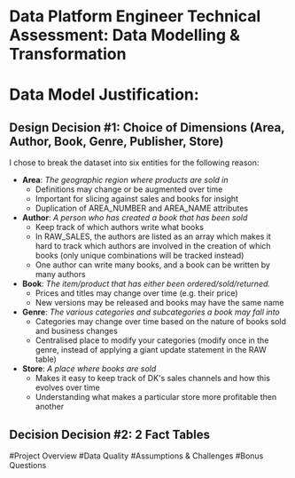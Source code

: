 # Data Platform Engineer Technical Assessment: Data Modelling & Transformation

# Data Model Justification:
## Design Decision #1:  Choice of Dimensions (Area, Author, Book, Genre, Publisher, Store) 

I chose to break the dataset into six entities for the following reason: 
  - **Area**: _The geographic region where products are sold in_
    -   Definitions may change or be augmented over time 
    -   Important for slicing against sales and books for insight
    -   Duplication of AREA_NUMBER and AREA_NAME attributes
  - **Author**: _A person who has created a book that has been sold_
    -   Keep track of which authors write what books
    -   In RAW_SALES, the authors are listed as an array which makes it hard to track which authors are involved in the creation of which books (only unique combinations will be tracked instead)
    -   One author can write many books, and a book can be written by many authors
  - **Book**: _The item/product that has either been ordered/sold/returned._
    -   Prices and titles may change over time (e.g. their price)
    -   New versions may be released and books may have the same name
  - **Genre**: _The various categories and subcategories a book may fall into_
    -   Categories may change over time based on the nature of books sold and business changes
    -   Centralised place to modify your categories (modify once in the genre, instead of applying a giant update statement in the RAW table)
  - **Store**: _A place where books are sold_
    -   Makes it easy to keep track of DK's sales channels and how this evolves over time
    -   Understanding what makes a particular store more profitable then another
## Decision Decision #2: 2 Fact Tables


#Project Overview
#Data Quality 
#Assumptions & Challenges
#Bonus Questions
